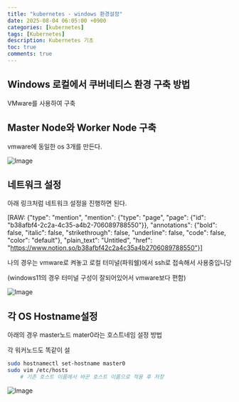 ```yaml
---
title: "kubernetes - windows 환경설정"
date: 2025-08-04 06:05:00 +0900
categories: [kubernetes]
tags: [Kubernetes]
description: Kubernetes 기초
toc: true
comments: true
---
```


## Windows 로컬에서 쿠버네티스 환경 구축 방법

VMware를 사용하여 구축

## Master Node와 Worker Node 구축

vmware에 동일한 os 3개를 만든다.

![Image](https://prod-files-secure.s3.us-west-2.amazonaws.com/e6db513d-ec54-40ff-aa74-2487b0bcfe15/3de07ad7-c5d7-4b15-8f38-79e4edb4ab53/Untitled.png?X-Amz-Algorithm=AWS4-HMAC-SHA256&X-Amz-Content-Sha256=UNSIGNED-PAYLOAD&X-Amz-Credential=ASIAZI2LB466ZQICVYHL%2F20250804%2Fus-west-2%2Fs3%2Faws4_request&X-Amz-Date=20250804T071431Z&X-Amz-Expires=3600&X-Amz-Security-Token=IQoJb3JpZ2luX2VjEAcaCXVzLXdlc3QtMiJIMEYCIQDT0refQoEfycWbIeb2IRQK0R4Sc0Mygt%2BVRY1S%2BnyxzAIhAOgxichv7OKcyi45AMFsmgLs%2FLbacYaeWhJrZ1Ta4ElnKv8DCEAQABoMNjM3NDIzMTgzODA1IgwWHd5Gh1OZDWvNX3Uq3AP6Q1jzYiOh%2BaySzhod9Zq3BkATZh%2FAUFQECYcqXsdhFLIwpMuzvaEVb7wjztd9a7EtjDukuHqIPQ3%2BCUltEQxNycXEkLy1EzRGcVwSRE%2BKBTIzvw7%2F3BjSjdI4QlmjnbGWImhBoGMZikbClimFrolfp72F9Luzx0hxim6m0C%2FGIKjtD7WZn1Olnp5R9r%2B%2FEtKvy4gwXbTZkNpqglYhyBF0IISKdZbLxoqRtFgYYpyJy16EkwWOSdQg5J3cF8f1bhZRrqzs%2BOq8hwZ6fJNGL3xAX%2BW4qTebfnF%2BFXG61U0mpsWZ42w7JiSC2rQqMh%2F1lRcrAqtLITbXNRe8Bpj6%2BxKSlMwlEh919kRUHTHpHXg2SJ8xQHK0yhYeNDbFqwuSZgJA0quWmLQoAf463dZNTFYDT8Sqfy2QieM9DKlNI0MLvSkI%2FN6paZX1y6SQxbhVtO0fJACia09WooHJyj6pMbYadXLE5FXQbe3WLcG5GDcQKjwI0PzHaQEaJ%2FVA0vCjhh4k5L8%2BsHBdxfi6vwuzdy6nWqTZUz4VsvdqUJB%2BP0A4nFiRphm%2F9I4XXKyypOLWO2gOWAf%2F8sV4jDpcQLph8cpW1Y0%2Ftw3imzswKvpA3EAOl3iFiyIZi5tcsd2XxTCluMHEBjqkAUUSyGAvtYShieC%2BwpV78iDBjEOZH4UFJ99hgTOLulGIa9XfTH%2BIX2F5ZQq7spDK5o0WjWAvNsCxwOeIHdZ25gx0HhfJjreuNM3FseG299cboKwJgVPjsWQm6wuFAFP9SB4VIzD4YaOPFGD0nHCkcfLlUTlx6f1kyLqofTYhlxWLkx21OIu4eBxH6PTtdTXVS7Qh%2FbwwPVcNyqyYq9hiBr%2BXPg5g&X-Amz-Signature=d83117a124837e6cf797a21aaa2467fa9f8bc1269a8ce521a5fde9587f27b378&X-Amz-SignedHeaders=host&x-amz-checksum-mode=ENABLED&x-id=GetObject)

## 네트워크 설정

아래 링크처럼 네트워크 설정을 진행하면 된다.

[RAW: {"type": "mention", "mention": {"type": "page", "page": {"id": "b38afbf4-2c2a-4c35-a4b2-706089788550"}}, "annotations": {"bold": false, "italic": false, "strikethrough": false, "underline": false, "code": false, "color": "default"}, "plain_text": "Untitled", "href": "https://www.notion.so/b38afbf42c2a4c35a4b2706089788550"}] 

나의 경우는 vmware로 켜놓고 로컬 터미널(파워쉘)에서 ssh로 접속해서 사용중입니당 

(windows11의 경우 터미널 구성이 잘되어있어서 vmware보다 편함)

![Image](https://prod-files-secure.s3.us-west-2.amazonaws.com/e6db513d-ec54-40ff-aa74-2487b0bcfe15/a573e309-abae-43f5-8edd-c218412f9b26/Untitled.png?X-Amz-Algorithm=AWS4-HMAC-SHA256&X-Amz-Content-Sha256=UNSIGNED-PAYLOAD&X-Amz-Credential=ASIAZI2LB466ZQICVYHL%2F20250804%2Fus-west-2%2Fs3%2Faws4_request&X-Amz-Date=20250804T071431Z&X-Amz-Expires=3600&X-Amz-Security-Token=IQoJb3JpZ2luX2VjEAcaCXVzLXdlc3QtMiJIMEYCIQDT0refQoEfycWbIeb2IRQK0R4Sc0Mygt%2BVRY1S%2BnyxzAIhAOgxichv7OKcyi45AMFsmgLs%2FLbacYaeWhJrZ1Ta4ElnKv8DCEAQABoMNjM3NDIzMTgzODA1IgwWHd5Gh1OZDWvNX3Uq3AP6Q1jzYiOh%2BaySzhod9Zq3BkATZh%2FAUFQECYcqXsdhFLIwpMuzvaEVb7wjztd9a7EtjDukuHqIPQ3%2BCUltEQxNycXEkLy1EzRGcVwSRE%2BKBTIzvw7%2F3BjSjdI4QlmjnbGWImhBoGMZikbClimFrolfp72F9Luzx0hxim6m0C%2FGIKjtD7WZn1Olnp5R9r%2B%2FEtKvy4gwXbTZkNpqglYhyBF0IISKdZbLxoqRtFgYYpyJy16EkwWOSdQg5J3cF8f1bhZRrqzs%2BOq8hwZ6fJNGL3xAX%2BW4qTebfnF%2BFXG61U0mpsWZ42w7JiSC2rQqMh%2F1lRcrAqtLITbXNRe8Bpj6%2BxKSlMwlEh919kRUHTHpHXg2SJ8xQHK0yhYeNDbFqwuSZgJA0quWmLQoAf463dZNTFYDT8Sqfy2QieM9DKlNI0MLvSkI%2FN6paZX1y6SQxbhVtO0fJACia09WooHJyj6pMbYadXLE5FXQbe3WLcG5GDcQKjwI0PzHaQEaJ%2FVA0vCjhh4k5L8%2BsHBdxfi6vwuzdy6nWqTZUz4VsvdqUJB%2BP0A4nFiRphm%2F9I4XXKyypOLWO2gOWAf%2F8sV4jDpcQLph8cpW1Y0%2Ftw3imzswKvpA3EAOl3iFiyIZi5tcsd2XxTCluMHEBjqkAUUSyGAvtYShieC%2BwpV78iDBjEOZH4UFJ99hgTOLulGIa9XfTH%2BIX2F5ZQq7spDK5o0WjWAvNsCxwOeIHdZ25gx0HhfJjreuNM3FseG299cboKwJgVPjsWQm6wuFAFP9SB4VIzD4YaOPFGD0nHCkcfLlUTlx6f1kyLqofTYhlxWLkx21OIu4eBxH6PTtdTXVS7Qh%2FbwwPVcNyqyYq9hiBr%2BXPg5g&X-Amz-Signature=95661880c376d7029441333214a1d55af70dc2fce5413647e2321d74df379666&X-Amz-SignedHeaders=host&x-amz-checksum-mode=ENABLED&x-id=GetObject)

## 각 OS Hostname설정

아래의 경우 master노드 mater0라는 호스트네임 설정 방법

각 워커노드도 똑같이 설

```bash
sudo hostnamectl set-hostname master0
sudo vim /etc/hosts
	# 기존 호스트 이름에서 바꾼 호스트 이름으로 적용 후 저장
```

![Image](https://prod-files-secure.s3.us-west-2.amazonaws.com/e6db513d-ec54-40ff-aa74-2487b0bcfe15/cc882e15-e2c5-43e7-bcf7-b2da2c1ede50/Untitled.png?X-Amz-Algorithm=AWS4-HMAC-SHA256&X-Amz-Content-Sha256=UNSIGNED-PAYLOAD&X-Amz-Credential=ASIAZI2LB466ZQICVYHL%2F20250804%2Fus-west-2%2Fs3%2Faws4_request&X-Amz-Date=20250804T071431Z&X-Amz-Expires=3600&X-Amz-Security-Token=IQoJb3JpZ2luX2VjEAcaCXVzLXdlc3QtMiJIMEYCIQDT0refQoEfycWbIeb2IRQK0R4Sc0Mygt%2BVRY1S%2BnyxzAIhAOgxichv7OKcyi45AMFsmgLs%2FLbacYaeWhJrZ1Ta4ElnKv8DCEAQABoMNjM3NDIzMTgzODA1IgwWHd5Gh1OZDWvNX3Uq3AP6Q1jzYiOh%2BaySzhod9Zq3BkATZh%2FAUFQECYcqXsdhFLIwpMuzvaEVb7wjztd9a7EtjDukuHqIPQ3%2BCUltEQxNycXEkLy1EzRGcVwSRE%2BKBTIzvw7%2F3BjSjdI4QlmjnbGWImhBoGMZikbClimFrolfp72F9Luzx0hxim6m0C%2FGIKjtD7WZn1Olnp5R9r%2B%2FEtKvy4gwXbTZkNpqglYhyBF0IISKdZbLxoqRtFgYYpyJy16EkwWOSdQg5J3cF8f1bhZRrqzs%2BOq8hwZ6fJNGL3xAX%2BW4qTebfnF%2BFXG61U0mpsWZ42w7JiSC2rQqMh%2F1lRcrAqtLITbXNRe8Bpj6%2BxKSlMwlEh919kRUHTHpHXg2SJ8xQHK0yhYeNDbFqwuSZgJA0quWmLQoAf463dZNTFYDT8Sqfy2QieM9DKlNI0MLvSkI%2FN6paZX1y6SQxbhVtO0fJACia09WooHJyj6pMbYadXLE5FXQbe3WLcG5GDcQKjwI0PzHaQEaJ%2FVA0vCjhh4k5L8%2BsHBdxfi6vwuzdy6nWqTZUz4VsvdqUJB%2BP0A4nFiRphm%2F9I4XXKyypOLWO2gOWAf%2F8sV4jDpcQLph8cpW1Y0%2Ftw3imzswKvpA3EAOl3iFiyIZi5tcsd2XxTCluMHEBjqkAUUSyGAvtYShieC%2BwpV78iDBjEOZH4UFJ99hgTOLulGIa9XfTH%2BIX2F5ZQq7spDK5o0WjWAvNsCxwOeIHdZ25gx0HhfJjreuNM3FseG299cboKwJgVPjsWQm6wuFAFP9SB4VIzD4YaOPFGD0nHCkcfLlUTlx6f1kyLqofTYhlxWLkx21OIu4eBxH6PTtdTXVS7Qh%2FbwwPVcNyqyYq9hiBr%2BXPg5g&X-Amz-Signature=1ce2afdb6e3451aed4c9f8a7f3bb0172ea8213b250f4776e96c3490d88f9409d&X-Amz-SignedHeaders=host&x-amz-checksum-mode=ENABLED&x-id=GetObject)


